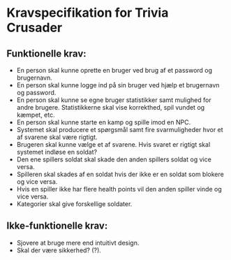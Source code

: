 # Kravspecifikation for Trivia Crusader

## Funktionelle krav:

-   En person skal kunne oprette en bruger ved brug af et password og brugernavn.
-   En person skal kunne logge ind på sin bruger ved hjælp et brugernavn og password.
-   En person skal kunne se egne bruger statistikker samt mulighed for andre brugere. Statistikkerne skal vise korrekthed, spil vundet og kæmpet, etc.
-   En person skal kunne starte en kamp og spille imod en NPC.
-   Systemet skal producere et spørgsmål samt fire svarmuligheder hvor et af svarene skal være rigtigt.
-   Brugeren skal kunne vælge et af svarene. Hvis svaret er rigtigt skal systemet indløse en soldat?
-   Den ene spillers soldat skal skade den anden spillers soldat og vice versa.
-   Spilleren skal skades af en soldat hvis der ikke er en soldat som blokere og vice versa.
-   Hvis en spiller ikke har flere health points vil den anden spiller vinde og vice versa.
-   Kategorier skal give forskellige soldater.

## Ikke-funktionelle krav:
- Sjovere at bruge mere end intuitivt design.
- Skal der være sikkerhed? (?).
